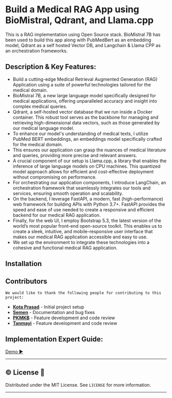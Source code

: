 # Build a Medical RAG App using BioMistral, Qdrant, and Llama.cpp
This is a RAG implementation using Open Source stack. BioMistral 7B has been used to build this app along with PubMedBert as an embedding model, Qdrant as a self hosted Vector DB, and Langchain &amp; Llama CPP as an orchestration frameworks.

## Description & Key Features:
- Build a cutting-edge Medical Retrieval Augmented Generation (RAG) Application using a suite of powerful technologies tailored for the medical domain.
- BioMistral 7B, a new large language model specifically designed for medical applications, offering unparalleled accuracy and insight into complex medical queries.
- Qdrant, a self-hosted vector database that we run inside a Docker container. This robust tool serves as the backbone for managing and retrieving high-dimensional data vectors, such as those generated by our medical language model.
- To enhance our model's understanding of medical texts, I utilize PubMed BERT embeddings, an embeddings model specifically crafted for the medical domain.
- This ensures our application can grasp the nuances of medical literature and queries, providing more precise and relevant answers.
- A crucial component of our setup is Llama.cpp, a library that enables the inference of large language models on CPU machines. This quantized model approach allows for efficient and cost-effective deployment without compromising on performance.
- For orchestrating our application components, I introduce LangChain, an orchestration framework that seamlessly integrates our tools and services, ensuring smooth operation and scalability.
- On the backend, I leverage FastAPI, a modern, fast (high-performance) web framework for building APIs with Python 3.7+. FastAPI provides the speed and ease of use needed to create a responsive and efficient backend for our medical RAG application.
- Finally, for the web UI, I employ Bootstrap 5.3, the latest version of the world’s most popular front-end open-source toolkit. This enables us to create a sleek, intuitive, and mobile-responsive user interface that makes our medical RAG application accessible and easy to use.
- We set up the environment to integrate these technologies into a cohesive and functional medical RAG application.


 ## Installation


 ## Contributors

    We would like to thank the following people for contributing to this project:

  - **[Kota Prasad](https://github.com/johndoe)** - Initial project setup
  - **[Semen](https://github.com/janesmith)** - Documentation and bug fixes
  - **[PKMKB](https://github.com/alexjohnson)** - Feature development and code review
  - **[Tanmayi](https://github.com/alexjohnson)** - Feature development and code review
 
 
 ## Implementation Expert Guide:
[Demo ▶️]()

 ---
## ©️ License 🪪 

Distributed under the MIT License. See `LICENSE` for more information.

---
